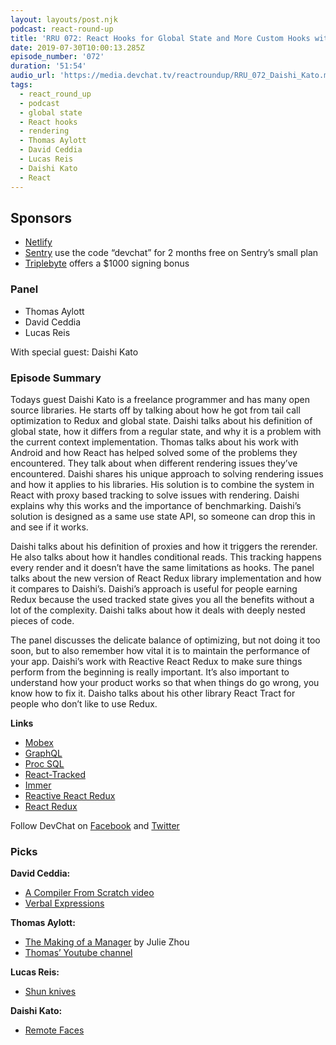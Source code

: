 ```yaml
---
layout: layouts/post.njk
podcast: react-round-up
title: 'RRU 072: React Hooks for Global State and More Custom Hooks with Daishi Kato'
date: 2019-07-30T10:00:13.285Z
episode_number: '072'
duration: '51:54'
audio_url: 'https://media.devchat.tv/reactroundup/RRU_072_Daishi_Kato.mp3'
tags:
  - react_round_up
  - podcast
  - global state
  - React hooks
  - rendering
  - Thomas Aylott
  - David Ceddia
  - Lucas Reis
  - Daishi Kato
  - React
---
```

## **Sponsors**



*   [Netlify](https://www.netlify.com/)
*   [Sentry](http://sentry.io/) use the code “devchat” for 2 months free on Sentry’s small plan
*   [Triplebyte](https://triplebyte.com/react) offers a $1000 signing bonus


### **Panel**



*   Thomas Aylott
*   David Ceddia
*   Lucas Reis

With special guest: Daishi Kato


### **Episode Summary**

Todays guest Daishi Kato is a freelance programmer and has many open source libraries. He starts off by talking about how he got from tail call optimization to Redux and global state. Daishi talks about his definition of global state, how it differs from a regular state, and why it is a problem with the current context implementation. Thomas talks about his work with Android and how React has helped solved some of the problems they encountered. They talk about when different rendering issues they’ve encountered. Daishi shares his unique approach to solving rendering issues and how it applies to his libraries. His solution is to combine the system in React with proxy based tracking to solve issues with rendering. Daishi explains why this works and the importance of benchmarking. Daishi’s solution is designed as a same use state API, so someone can drop this in and see if it works.

Daishi talks about his definition of proxies and how it triggers the rerender. He also talks about how it handles conditional reads. This tracking happens every render and it doesn’t have the same limitations as hooks. The panel talks about the new version of React Redux library implementation and how it compares to Daishi’s. Daishi’s approach is useful for people earning Redux because the used tracked state gives you all the benefits without a lot of the complexity. Daishi talks about how it deals with deeply nested pieces of code.

The panel discusses the delicate balance of optimizing, but not doing it too soon, but to also remember how vital it is to maintain the performance of your app. Daishi’s work with Reactive React Redux to make sure things perform from the beginning is really important. It’s also important to understand how your product works so that when things do go wrong, you know how to fix it. Daisho talks about his other library React Tract for people who don’t like to use Redux.

**Links**



*   [Mobex](https://www.mobex.biz/)
*   [GraphQL](https://graphql.org/)
*   [Proc SQL](https://support.sas.com/resources/papers/proceedings/proceedings/sugi27/p191-27.pdf)
*   [React-Tracked](https://www.npmjs.com/package/react-tracked)
*   [Immer](https://github.com/immerjs/immer)
*   [Reactive React Redux](https://github.com/dai-shi/reactive-react-redux)
*   [React Redux](https://react-redux.js.org/)

Follow DevChat on [Facebook](https://www.facebook.com/DevChattv/?__tn__=%2Cd%2CP-R&eid=ARDBDrBnK71PDmx_8gE_IeIEo5SnM7cyzylVBjAwfaOo1ck_6q3GXuRBfaUQZaWVvFGyEVjrhDwnS_tV) and [Twitter](https://twitter.com/devchattv?lang=en)


### **Picks**

**David Ceddia:**



*   [A Compiler From Scratch video](https://www.destroyallsoftware.com/screencasts/catalog/a-compiler-from-scratch)
*   [Verbal Expressions](https://github.com/VerbalExpressions)

**Thomas Aylott:**



*   [The Making of a Manager](https://juliezhuo.com/book/manager.html) by Julie Zhou
*   [Thomas’ Youtube channel](https://www.youtube.com/channel/UCZo0rCa6jiy8PrdK4TcOv5w?view_as=subscriber)

**Lucas Reis:**



*   [Shun knives](https://shun.kaiusaltd.com/)

**Daishi Kato:**



*   [Remote Faces](https://medium.com/@dai_shi/remote-faces-share-webcam-still-images-with-peerjs-webrtc-a7ed5fe11e49)

<!-- Docs to Markdown version 1.0β17 -->
